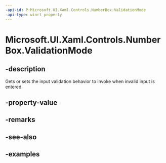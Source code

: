 ```yaml
---
-api-id: P:Microsoft.UI.Xaml.Controls.NumberBox.ValidationMode
-api-type: winrt property
---
```


# Microsoft.UI.Xaml.Controls.NumberBox.ValidationMode

<!--
public Microsoft.UI.Xaml.Controls.NumberBoxValidationMode ValidationMode { get; set; }
-->

## -description

Gets or sets the input validation behavior to invoke when invalid input is entered.

## -property-value

## -remarks

## -see-also

## -examples

